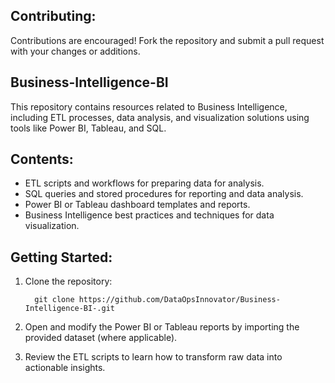 ## Contributing:
Contributions are encouraged! Fork the repository and submit a pull request with your changes or additions.

## Business-Intelligence-BI
This repository contains resources related to Business Intelligence, including ETL processes, data analysis, and visualization solutions using tools like Power BI, Tableau, and SQL.

## Contents:
- ETL scripts and workflows for preparing data for analysis.
- SQL queries and stored procedures for reporting and data analysis.
- Power BI or Tableau dashboard templates and reports.
- Business Intelligence best practices and techniques for data visualization.

## Getting Started:
1. Clone the repository:

         git clone https://github.com/DataOpsInnovator/Business-Intelligence-BI-.git

2. Open and modify the Power BI or Tableau reports by importing the provided dataset (where applicable).

3. Review the ETL scripts to learn how to transform raw data into actionable insights.
